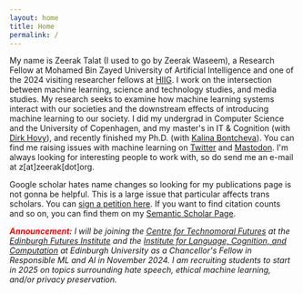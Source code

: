 ```yaml
---
layout: home
title: Home
permalink: /
---
```


My name is Zeerak Talat (I used to go by Zeerak Waseem), a Research Fellow at Mohamed Bin Zayed University of Artificial Intelligence and one of the 2024 visiting researcher fellows at [HIIG](https://hiig.de/).
I work on the intersection between machine learning, science and technology studies, and media studies.
My research seeks to examine how machine learning systems interact with our societies and the downstream effects of introducing machine learning to our society.
I did my undergrad in Computer Science and the University of Copenhagen, and my master's in IT & Cognition (with [Dirk Hovy](dirkhovy.com)), and recently finished my Ph.D. (with [Kalina Bontcheva](https://www.sheffield.ac.uk/dcs/people/academic/kalina-bontcheva)).
You can find me raising issues with machine learning on [Twitter](https://twitter.com/ZeerakTalat) and [Mastodon](https://mastodon.social/@zeerak).
I'm always looking for interesting people to work with, so do send me an e-mail at z[at]zeerak[dot]org.

Google scholar hates name changes so looking for my publications page is not gonna be helpful. This is a large issue that particular affects trans scholars. You can [sign a petition here](https://scholar.hasfailed.us/). If you want to find citation counts and so on, you can find them on my [Semantic Scholar Page](https://www.semanticscholar.org/author/Zeerak-Talat/2138053020).

<em><strong><font color="red">Announcement:</font></strong> I  will be joining the [Centre for Technomoral Futures](https://www.technomoralfutures.uk) at the [Edinburgh Futures Institute](https://efi.ed.ac.uk) and the [Institute for Language, Cognition, and Computation](https://web.inf.ed.ac.uk/ilcc) at Edinburgh University as a Chancellor's Fellow in Responsible ML and AI in November 2024. I am recruiting students to start in 2025 on topics surrounding hate speech, ethical machine learning, and/or privacy preservation.</em>
